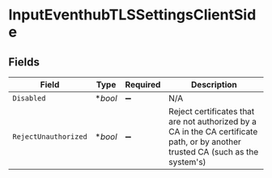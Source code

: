 # InputEventhubTLSSettingsClientSide


## Fields

| Field                                                                                                                           | Type                                                                                                                            | Required                                                                                                                        | Description                                                                                                                     |
| ------------------------------------------------------------------------------------------------------------------------------- | ------------------------------------------------------------------------------------------------------------------------------- | ------------------------------------------------------------------------------------------------------------------------------- | ------------------------------------------------------------------------------------------------------------------------------- |
| `Disabled`                                                                                                                      | **bool*                                                                                                                         | :heavy_minus_sign:                                                                                                              | N/A                                                                                                                             |
| `RejectUnauthorized`                                                                                                            | **bool*                                                                                                                         | :heavy_minus_sign:                                                                                                              | Reject certificates that are not authorized by a CA in the CA certificate path, or by another trusted CA (such as the system's) |
